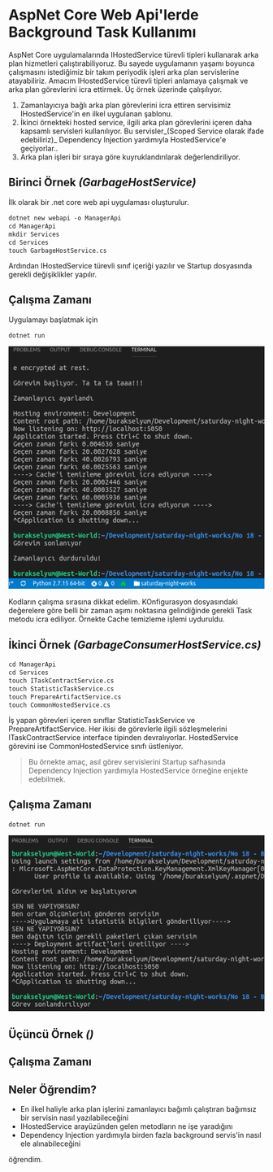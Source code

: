 # AspNet Core Web Api'lerde Background Task Kullanımı

AspNet Core uygulamalarında IHostedService türevli tipleri kullanarak arka plan hizmetleri çalıştırabiliyoruz. Bu sayede uygulamanın yaşamı boyunca çalışmasını istediğimiz bir takım periyodik işleri arka plan servislerine atayabiliriz. Amacım IHostedService türevli tipleri anlamaya çalışmak ve arka plan görevlerini icra ettirmek. Üç örnek üzerinde çalışılıyor. 

1. Zamanlayıcıya bağlı arka plan görevlerini icra ettiren servisimiz IHostedService'in en ilkel uygulanan şablonu. 
2. İkinci örnekteki hosted service, ilgili arka plan görevlerini içeren daha kapsamlı servisleri kullanılıyor. Bu servisler_(Scoped Service olarak ifade edebiliriz)_ Dependency Injection yardımıyla HostedService'e geçiyorlar..
3. Arka plan işleri bir sıraya göre kuyruklandırılarak değerlendiriliyor.

## Birinci Örnek _(GarbageHostService)_

İlk olarak bir .net core web api uygulaması oluşturulur.

```
dotnet new webapi -o ManagerApi
cd ManagerApi
mkdir Services
cd Services
touch GarbageHostService.cs
```

Ardından IHostedService türevli sınıf içeriği yazılır ve Startup dosyasında gerekli değişiklikler yapılır.

## Çalışma Zamanı

Uygulamayı başlatmak için

```
dotnet run
```

![cover_1.png](cover_1.png)

Kodların çalışma sırasına dikkat edelim. KOnfigurasyon dosyasındaki değerelere göre belli bir zaman aşımı noktasına gelindiğinde gerekli Task metodu icra ediliyor. Örnekte Cache temizleme işlemi uyduruldu.

## İkinci Örnek _(GarbageConsumerHostService.cs)_

```
cd ManagerApi
cd Services
touch ITaskContractService.cs
touch StatisticTaskService.cs
touch PrepareArtifactService.cs
touch CommonHostedService.cs
```

İş yapan görevleri içeren sınıflar StatisticTaskService ve PrepareArtifactService. Her ikisi de görevlerle ilgili sözleşmelerini ITaskContractService interface tipinden devralıyorlar. HostedService görevini ise CommonHostedService sınıfı üstleniyor. 

>Bu örnekte amaç, asıl görev servislerini Startup safhasında Dependency Injection yardımıyla HostedService örneğine enjekte edebilmek.

## Çalışma Zamanı

```
dotnet run
```

![cover_2.png](cover_2.png)

## Üçüncü Örnek _()_

## Çalışma Zamanı

## Neler Öğrendim?

- En ilkel haliyle arka plan işlerini zamanlayıcı bağımlı çalıştıran bağımsız bir servisin nasıl yazılabileceğini
- IHostedService arayüzünden gelen metodların ne işe yaradığını
- Dependency Injection yardımıyla birden fazla background servis'in nasıl ele alınabileceğini

öğrendim.